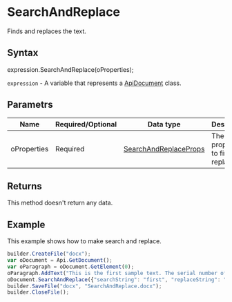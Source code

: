 # SearchAndReplace

Finds and replaces the text.

## Syntax

expression.SearchAndReplace(oProperties);

`expression` - A variable that represents a [ApiDocument](../ApiDocument.md) class.

## Parametrs

| **Name** | **Required/Optional** | **Data type** | **Description** |
| ------------- | ------------- | ------------- | ------------- |
| oProperties | Required | [SearchAndReplaceProps](../../../Enumerations/SearchAndReplaceProps.md) | The properties to find and replace. |

## Returns

This method doesn't return any data.

## Example

This example shows how to make search and replace.

```javascript
builder.CreateFile("docx");
var oDocument = Api.GetDocument();
var oParagraph = oDocument.GetElement(0);
oParagraph.AddText("This is the first sample text. The serial number of this sample text was replaced here.");
oDocument.SearchAndReplace({"searchString": "first", "replaceString": "second"});
builder.SaveFile("docx", "SearchAndReplace.docx");
builder.CloseFile();
```